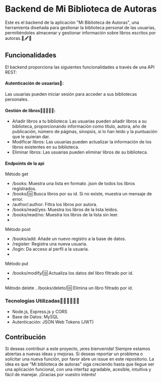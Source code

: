 # Backend de Mi Biblioteca de Autoras
Este es el backend de la aplicación "Mi Biblioteca de Autoras", una herramienta diseñada para gestionar la biblioteca personal de las usuarias, permitiéndoles almacenar y gestionar información sobre libros escritos por autoras.👩🖋📖

## Funcionalidades
El backend proporciona las siguientes funcionalidades a través de una API REST:

#### Autenticación de usuarias👩:
Las usuarias pueden iniciar sesión para acceder a sus bibliotecas personales.

#### Gestión de libros📕📙📒📗📘:

- Añadir libros a tu biblioteca: Las usuarias pueden añadir libros a su biblioteca, proporcionando información como título, autora, año de publicación, número de páginas, sinopsis, si lo han leído y la puntuación que le quieran dar.
- Modificar libros: Las usuarias pueden actualizar la información de los libros existentes en su biblioteca.
- Eliminar libros: Las usuarias pueden eliminar libros de su biblioteca.

#### Endpoints de la api
Método get
- /books: Muestra una lista en formato .json de todos los libros registrados.
- /books/:id: Busca libros por su id. Si no existe, muestra un mensaje de error.
- /author/:author: Filtra los libros por autora.
- /books/read/yes: Muestra los libros de la lista leídos.
- /books/read/no: Muestra los libros de la lista sin leer.
- 
Método post
- /books/add: Añade un nuevo registro a la base de datos.
- /register: Registra una nueva usuaria.
- /login: Da acceso al perfil a la usuaria.
- 
Método put
- /books/modify/:id: Actualiza los datos del libro filtrado por id.
- 
Método delete
. /books/deleto/:id: Elimina un libro filtrado por id.

### Tecnologías Utilizadas👩‍💻👩‍💻👩‍💻
- Node.js, Express.js y CORS
- Base de Datos: MySQL
- Autenticación: JSON Web Tokens (JWT)

## Contribución
Si deseas contribuir a este proyecto, ¡eres bienvenida! Siempre estamos abiertas a nuevas ideas y mejoras. Si deseas reportar un problema o solicitar una nueva función, por favor abre un issue en este repositorio. La idea es que "Mi biblioteca de autoras" siga creciendo hasta que llegue ser una aplicación funcional, con una interfaz agradable, acesible, intuitiva y fácil de manejar.
¡Gracias por vuestro interés!
